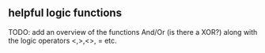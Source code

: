## helpful logic functions

TODO: add an overview of the functions And/Or (is there a XOR?) along with the logic operators <,>,<>, = etc.
